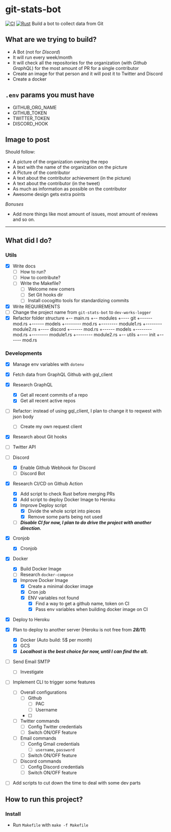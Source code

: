 # git-stats-bot
[![CI](https://github.com/maemreyo/git-stats-bot/actions/workflows/ci.yml/badge.svg?branch=master)](https://github.com/maemreyo/git-stats-bot/actions/workflows/ci.yml)
[![Rust](https://github.com/maemreyo/git-stats-bot/actions/workflows/rust.yml/badge.svg)](https://github.com/maemreyo/git-stats-bot/actions/workflows/rust.yml)
Build a bot to collect data from Git

## What are we trying to build?
- A Bot (not for *Discord*)
- It will run every week/month
- It will check all the repositories for the organization (with *Github GraphQL*) for the most amount of PR for a single contributor
- Create an image for that person and it will post it to Twitter and Discord
- Create a docker
## `.env` params you must have
- GITHUB_ORG_NAME
- GITHUB_TOKEN
- TWITTER_TOKEN
- DISCORD_HOOK

## Image to post
Should follow:
- A picture of the organization owning the repo
- A text with the name of the organization on the picture
- A Picture of the contributor
- A text about the contributor achievement (in the picture)
- A text about the contributor (in the tweet)
- As much as information as possible on the contributor
- Awesome design gets extra points
  
*Bonuses*
- Add more things like most amount of issues, most amount of reviews and so on.
---
## What did I do?
### Utils
- [x] Write docs
  - [ ] How to run?
  - [ ] How to contribute?
  - [ ] Write the Makefile?
    - [ ] Welcome new comers
    - [ ] Set Git hooks dir
    - [ ] Install cocogitto tools for standardizing commits
- [x] Write REQUIREMENTS
- [ ] Change the project name from `git-stats-bot` to `dev-works-logger`
- [x] Refactor folder structure
    +-- main.rs
    +-- modules
    +---- git
    +------ mod.rs
    +------ models
    +-------- mod.rs
    +-------- module1.rs
    +-------- module2.rs
    +---- discord
    +------ mod.rs
    +------ models
    +-------- mod.rs
    +-------- module1.rs
    +-------- module2.rs
    +-- utils
    +---- init
    +------ mod.rs
### Developments
- [x] Manage env variables with `dotenv`
- [x] Fetch data from GraphQL Github with gql_client
- [x] Research GraphQL 
  - [x] Get all recent commits of a repo
  - [x] Get all recent active repos
- [ ] Refactor: instead of using gql_client, I plan to change it to reqwest with json body
  - [ ] Create my own request client
- [x] Research about Git hooks
- [ ] Twitter API
- [ ] Discord
  - [x] Enable Github Webhook for Discord
  - [ ] Discord Bot
- [x] Research CI/CD on Github Action
  - [x] Add script to check Rust before merging PRs
  - [x] Add script to deploy Docker Image to Heroku
  - [x] Improve Deploy script
    - [x] Divide the whole script into pieces
    - [x] Remove some parts being not used
  - [ ] ***Disable CI for now, I plan to do drive the project with another direction.***
- [x] Cronjob
  - [x] Cronjob
- [x] Docker
  - [x] Build Docker Image
  - [ ] Research `docker-compose`
  - [x] Improve Docker Image
    - [x] Create a minimal docker image
    - [x] Cron job
    - [x] ENV variables not found
      - [x] Find a way to get a github name, token on CI
      - [x] Pass env variables when building docker image on CI
- [x] Deploy to Heroku
- [x] Plan to deploy to another server (Heroku is not free from ***28/11***)
    - [x] Docker (Auto build: 5$ per month)
    - [x] GCS
    - [x] ***Localhost is the best choice for now, until I can find the alt.***
- [ ] Send Email SMTP
  - [ ] Investigate
- [ ] Implement CLI to trigger some features
  - [ ] Overall configurations
    - [ ] Github
      - [ ] PAC
      - [ ] Username
    - [ ] 
  - [ ] Twitter commands
    - [ ] Config Twitter credentials
    - [ ] Switch ON/OFF feature
  - [ ] Email commands
    - [ ] Config Gmail credentials
      - [ ] `username`, `password`
    - [ ] Switch ON/OFF feature
  - [ ] Discord commands
    - [ ] Config Discord credentials
    - [ ] Switch ON/OFF feature
- [ ] Add scripts to cut down the time to deal with some dev parts


## How to run this project?

### Install
- Run `Makefile` with `make -f Makefile`
